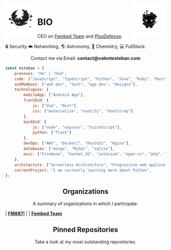 <img align='left' src='https://raw.githubusercontent.com/valentesteban/valentesteban/master/images/bat.gif' width='20%'>  
<img align='right' src='https://raw.githubusercontent.com/valentesteban/valentesteban/master/images/explosion.gif' width='20%'>

# BIO
CEO on [Fembed Team](https://github.com/fembedteam) and [PlusDefense](https://twitter.com/logout).

🔒 Security  ☁️ Networking, 🌎 Astronomy, 
🧪 Chemistry, 💻 FullStack.  

<p align="center">Contact me via Email: <b>contact@valentesteban.com</b></p>

```javascript
const esteban = {
    pronouns: "He" | "Him",
    code: ["JavaScript", "TypeScript", "Python", "Java", "Ruby", "Rust"],
    askMeAbout: ["web dev", "tech", "app dev", "designs"],
    technologies: {
        mobileApp: ["Android App"],
        frontEnd: {
            js: ["Vue", "Nuxt"],
            css: ["materialize", "vuetify", "bootstrap"]
        },
        backEnd: {
            js: ["node", "express", "SuiteScript"],
            python: ["flask"]
        },
        devOps: ["AWS", "Docker🐳", "Route53", "Nginx"],
        databases: ["mongo", "MySql", "sqlite"],
        misc: ["Firebase", "Socket.IO", "selenium", "open-cv", "php", "SuiteApp"]
    },
    architecture: ["Serverless Architecture", "Progressive web applications", "Single page applications"],
    currentProject: "I am currently learning more about Python",
};
```

<h2 align="center">Organizations</h2>
<p align="center">A summary of organizations in which I participate.</p>

| <a href="https://github.com/mejorlaf" target="_blank">**FM887!**</a> | | <a href="https://github.com/fembedteam" target="_blank">**Fembed Team**</a>

<h2 align="center">Pinned Repositories</h2>
<p align="center">Take a look at my most outstanding repositories.</p>
